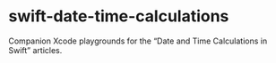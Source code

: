 # swift-date-time-calculations
Companion Xcode playgrounds for the “Date and Time Calculations in Swift” articles.
